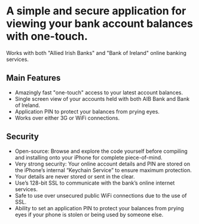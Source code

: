 # A simple and secure application for viewing your bank account balances with one-touch.

Works with both "Allied Irish Banks" and "Bank of Ireland" online banking services.

Main Features
--------------

* Amazingly fast "one-touch" access to your latest account balances.
* Single screen view of your accounts held with both AIB Bank and Bank of Ireland.
* Application PIN to protect your balances from prying eyes.
* Works over either 3G or WiFi connections.

Security
--------

* Open-source: Browse and explore the code yourself before compiling and installing onto your iPhone for complete piece-of-mind.
* Very strong security: Your online account details and PIN are stored on the iPhone’s internal “Keychain Service” to ensure maximum protection.
* Your details are never stored or sent in the clear.
* Use’s 128-bit SSL to communicate with the bank’s online internet services.
* Safe to use over unsecured public WiFi connections due to the use of SSL.
* Ability to set an application PIN to protect your balances from prying eyes if your phone is stolen or being used by someone else.
